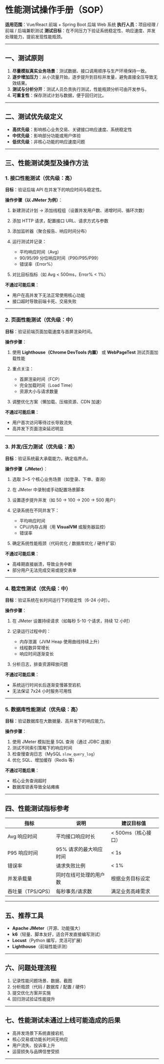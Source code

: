 # 性能测试操作手册（SOP）

**适用范围**：Vue/React 前端 + Spring Boot 后端 Web 系统
**执行人员**：项目经理 / 前端 / 后端兼职测试
**测试目标**：在不同压力下验证系统稳定性、响应速度、并发处理能力，提前发现性能瓶颈。

---

## 一、测试原则

1. **尽量模拟真实业务场景**：测试数据、接口调用顺序与生产环境保持一致。
2. **逐步增加压力**：从小流量开始，逐步提升到目标并发量，避免直接全压导致无效结果。
3. **测试与分析分开**：测试人员负责执行测试，性能瓶颈分析可由开发参与。
4. **可重复性**：保存测试计划与数据，便于回归对比。

---

## 二、测试优先级定义

* **高优先级**：影响核心业务交易、关键接口响应速度、系统稳定性
* **中优先级**：影响部分功能或用户体验
* **低优先级**：非核心功能的响应速度问题

---

## 三、性能测试类型及操作方法

### 1. 接口性能测试（优先级：高）

**目标**：验证后端 API 在并发下的响应时间与稳定性。

**操作步骤（以 JMeter 为例）**：

1. 新建测试计划 → 添加线程组（设置并发用户数、递增时间、循环次数）
2. 添加 HTTP 请求，配置接口 URL、请求方式与参数
3. 添加监听器（聚合报告、响应时间分布）
4. 运行测试并记录：

   * 平均响应时间（Avg）
   * 90/95/99 分位响应时间（P90/P95/P99）
   * 错误率（Error%）
5. 对比目标指标（如 Avg < 500ms，Error% < 1%）

**不通过可能后果**：

* 用户在高并发下无法正常使用核心功能
* 接口超时导致前端卡死、交易失败

---

### 2. 页面性能测试（优先级：中）

**目标**：验证前端页面加载速度与首屏渲染时间。

**操作步骤**：

1. 使用 **Lighthouse（Chrome DevTools 内置）** 或 **WebPageTest** 测试页面加载性能
2. 重点关注：

   * 首屏渲染时间（FCP）
   * 完全加载时间（Load Time）
   * 资源大小与请求数量
3. 调整优化方案（懒加载、压缩资源、CDN 加速）

**不通过可能后果**：

* 用户首次访问等待过长导致流失
* 高并发下页面渲染延迟明显

---

### 3. 并发/压力测试（优先级：高）

**目标**：验证系统最大承载能力，确定临界点。

**操作步骤（JMeter）**：

1. 选取 3\~5 个核心业务场景（如登录、下单、查询）
2. 在 JMeter 中录制或手动配置场景脚本
3. 设置逐步提升并发（如 50 → 100 → 200 → 500 用户）
4. 记录系统在不同并发下：

   * 平均响应时间
   * CPU/内存占用（用 **VisualVM** 或服务器监控）
   * 错误率
5. 确定系统性能瓶颈（代码优化 / 数据库优化 / 硬件扩容）

**不通过可能后果**：

* 高峰期直接崩溃，导致业务中断
* 部分用户无法完成交易或提交表单

---

### 4. 稳定性测试（优先级：中）

**目标**：验证系统在长时间运行下的稳定性（6-24 小时）。

**操作步骤**：

1. 在 JMeter 设置持续请求（如每秒 5-10 个请求，持续 12 小时）
2. 记录运行过程中的：

   * 内存泄漏（JVM Heap 使用曲线持续上升）
   * 线程数异常增长
   * 响应时间逐渐变长
3. 分析日志，排查资源释放问题

**不通过可能后果**：

* 系统运行时间长后逐渐变慢甚至宕机
* 无法保证 7x24 小时服务可用性

---

### 5. 数据库性能测试（优先级：高）

**目标**：验证数据库在大数据量、高并发下的响应能力。

**操作步骤**：

1. 使用 JMeter 模拟批量 SQL 查询（通过 JDBC 连接）
2. 测试不同索引策略下的响应时间
3. 检查慢查询日志（MySQL `slow_query_log`）
4. 优化 SQL、增加缓存（Redis 等）

**不通过可能后果**：

* 核心业务查询超时
* 数据库锁表导致全站瘫痪

---

## 四、性能测试指标参考

| 指标           | 说明            | 建议目标值         |
| ------------ | ------------- | ------------- |
| Avg 响应时间     | 平均接口响应时长      | < 500ms（核心接口） |
| P95 响应时间     | 95% 请求的最大响应时间 | < 1s          |
| 错误率          | 请求失败比例        | < 1%          |
| 并发承载量        | 同时在线可处理的用户数   | 根据业务目标设定      |
| 吞吐量（TPS/QPS） | 每秒事务/请求数      | 满足业务高峰需求      |

---

## 五、推荐工具

* **Apache JMeter**（开源、功能强大）
* **k6**（轻量、脚本友好，适合开发直接编写测试）
* **Locust**（Python 编写，灵活可扩展）
* **Lighthouse**（前端性能评测）

---

## 六、问题处理流程

1. 记录性能问题场景、数据、截图
2. 分析瓶颈（代码 / 数据库 / 配置 / 硬件）
3. 提交优化方案并实施
4. 回归测试验证性能提升

---

## 七、性能测试未通过上线可能造成的后果

* 高并发场景下系统直接宕机
* 核心交易或功能长时间无响应
* 用户流失、投诉率上升
* 运营损失与品牌信誉受损

---
